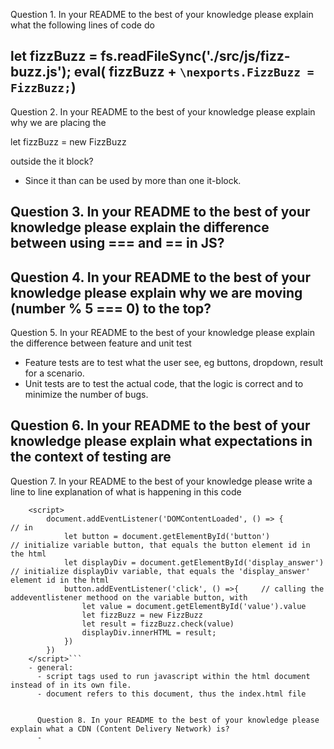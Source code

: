 Question 1. In your README to the best of your knowledge please explain what the following lines of code do

let  fizzBuzz = fs.readFileSync('./src/js/fizz-buzz.js');
eval( fizzBuzz + `\nexports.FizzBuzz = FizzBuzz;`)
- 


Question 2. In your README to the best of your knowledge please explain why we are placing the

let fizzBuzz = new FizzBuzz

outside the it block?
- Since it than can be used by more than one it-block.


Question 3. In your README to the best of your knowledge please explain the difference between using === and == in JS?
- 


Question 4. In your README to the best of your knowledge please explain why we are moving (number % 5 === 0) to the top?
- 


Question 5. In your README to the best of your knowledge please explain the difference between feature and unit test
- Feature tests are to test what the user see, eg buttons, dropdown, result for a scenario.
- Unit tests are to test the actual code, that the logic is correct and to minimize the number of bugs.


Question 6. In your README to the best of your knowledge please explain what expectations in the context of testing are
- 


Question 7. In your README to the best of your knowledge please write a line to line explanation of what is happening in this code

```<script src="src/js/fizz-buzz.js"></script>                      // calls for source fizz-buzz.js
    <script>
        document.addEventListener('DOMContentLoaded', () => {           // in 
            let button = document.getElementById('button')              // initialize variable button, that equals the button element id in the html
            let displayDiv = document.getElementById('display_answer')  // initialize displayDiv variable, that equals the 'display_answer' element id in the html
            button.addEventListener('click', () =>{     // calling the addeventlistener methood on the variable button, with  
                let value = document.getElementById('value').value
                let fizzBuzz = new FizzBuzz
                let result = fizzBuzz.check(value)
                displayDiv.innerHTML = result;
            })
        })
    </script>```
    - general:
      - script tags used to run javascript within the html document instead of in its own file.
      - document refers to this document, thus the index.html file


      Question 8. In your README to the best of your knowledge please explain what a CDN (Content Delivery Network) is?
      - 